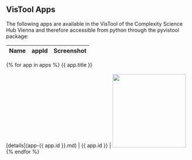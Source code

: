 ## VisTool Apps

The following apps are available in the VisTool of the Complexity Science Hub Vienna and therefore accessible from python through the pyvistool package:

Name | appId | Screenshot
----- | ----- | ----------
{% for app in apps %}
    {{ app.title }}<br><br>[details](app-{{ app.id }}.md) | {{ app.id }} | <img src="https://vis.csh.ac.at/vistool/{{ app.preview_image }}" height="200">
{% endfor %}